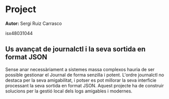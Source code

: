 # Project

**Autor:** Sergi Ruiz Carrasco

isx48031044

## Us avançat de journalctl i la seva sortida en format JSON

Sense anar necessàriament a sistemes massa complexos hauria de ser possible gestionar el Journal de forma senzilla i potent. L'ordre journalctl no destaca per la seva amigabilitat, i potser es pot millorar la seva interficie processant la seva sortida en format JSON. Aquest projecte ha de construir solucions per la gestió local dels logs amigables i modernes.
